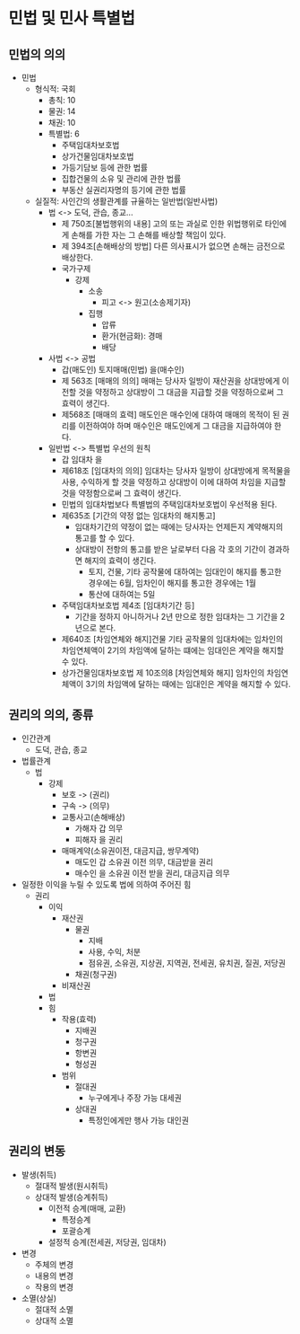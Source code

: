 # 민법 및 민사 특별법
## 민법의 의의
- 민법
    - 형식적: 국회
        - 총칙: 10
        - 물권: 14
        - 채권: 10
        - 특별법: 6
            - 주택임대차보호법
            - 상가건물임대차보호법
            - 가등기담보 등에 관한 법률
            - 집합건물의 소유 및 관리에 관한 법률
            - 부동산 실권리자명의 등기에 관한 법률
    - 실질적: 사인간의 생활관계를 규율하는 일반법(일반사법)
        - 법 <-> 도덕, 관습, 종교...
            - 제 750조[불법행위의 내용] 고의 또는 과실로 인한 위법행위로 타인에게 손해를 가한 자는 그 손해를 배상할 책임이 있다.
            - 제 394조[손해배상의 방법] 다른 의사표시가 없으면 손해는 금전으로 배상한다.
            - 국가구제
                - 강제
                    - 소송
                        - 피고 <-> 원고(소송제기자)
                    - 집행
                        - 압류
                        - 환가(현금화): 경매
                        - 배당
        - 사법 <-> 공법
            - 갑(매도인) 토지매매(민법) 을(매수인)
            - 제 563조 [매매의 의의] 매매는 당사자 일방이 재산권을 상대방에게 이전할 것을 약정하고 상대방이 그 대금을 지급할 것을 약정하으로써 그 효력이 생긴다.
            - 제568조 [매매의 효력] 매도인은 매수인에 대하여 매매의 목적이 된 권리를 이전하여야 하며 매수인은 매도인에게 그 대금을 지급하여야 한다.
        - 일반법 <-> 특별법 우선의 원칙
            - 갑 임대차 을
            - 제618조 [임대차의 의의] 임대차는 당사자 일방이 상대방에게 목적물을 사용, 수익하게 할 것을 약정하고 상대방이 이에 대하여 차임을 지급할 것을 약정함으로써 그 효력이 생긴다.
            - 민법의 임대차법보다 특별법의 주택임대차보호법이 우선적용 된다.
            - 제635조 [기간의 약정 없는 임대차의 해지통고]
                - 임대차기간의 약정이 없는 때에는 당사자는 언제든지 계약해지의 통고를 할 수 있다.
                - 상대방이 전항의 통고를 받은 날로부터 다음 각 호의 기간이 경과하면 해지의 효력이 생긴다.
                    - 토지, 건물, 기타 공작물에 대하여는 임대인이 해지를 통고한 경우에는 6월, 임차인이 해지를 통고한 경우에는 1월
                    - 통산에 대하여는 5일
            - 주택임대차보호법 제4조 [임대차기간 등] 
                - 기간을 정하지 아니하거나 2년 만으로 정한 임대차는 그 기간을 2년으로 본다.
            - 제640조 [차임연체와 해지]건물 기타 공작물의 임대차에는 임차인의 차임연체액이 2기의 차임액에 달하는 떄에는 임대인은 계약을 해지할 수 있다.
            - 상가건물임대차보호법 제 10조의8 [차임연체와 해지] 임차인의 차임연체액이 3기의 차임액에 달하는 때에는 임대인은 계약을 해지할 수 있다.

## 권리의 의의, 종류
- 인간관계
    - 도덕, 관습, 종교
- 법률관계
    - 법
        - 강제
            - 보호 -> (권리)
            - 구속 -> (의무)
            - 교통사고(손해배상)
                - 가해자 갑 의무 
                - 피해자 을 권리
            - 매매계약(소유권이전, 대금지급, 쌍무계약)
                - 매도인 갑 소유권 이전 의무, 대금받을 권리
                - 매수인 을 소유권 이전 받을 권리, 대금지급 의무
- 일정한 이익을 누릴 수 있도록 법에 의하여 주어진 힘
    - 권리
        - 이익
            - 재산권
                - 물권
                    - 지배
                    - 사용, 수익, 처분
                    - 점유권, 소유권, 지상권, 지역권, 전세권, 유치권, 질권, 저당권
                - 채권(청구권)
            - 비재산권
        - 법
        - 힘
            - 작용(효력)
                - 지배권
                - 청구권
                - 항변권
                - 형성권
            - 범위    
                - 절대권
                    - 누구에게나 주장 가능 대세권
                - 상대권
                    - 특정인에게만 행사 가능 대인권

## 권리의 변동
- 발생(취득)
    - 절대적 발생(원시취득)
    - 상대적 발생(승계취득)
        - 이전적 승계(매매, 교환)
            - 특정승계
            - 포괄승계 
        - 설정적 승계(전세권, 저당권, 임대차)
- 변경
    - 주체의 변경
    - 내용의 변경
    - 작용의 변경
- 소멸(상실)
    - 절대적 소멸
    - 상대적 소멸